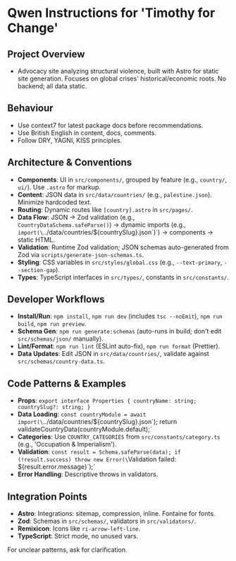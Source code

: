 # Qwen Instructions for 'Timothy for Change'

## Project Overview

- Advocacy site analyzing structural violence, built with Astro for static site generation. Focuses on global crises' historical/economic roots. No backend; all data static.

## Behaviour

- Use context7 for latest package docs before recommendations.
- Use British English in content, docs, comments.
- Follow DRY, YAGNI, KISS principles.

## Architecture & Conventions

- **Components**: UI in `src/components/`, grouped by feature (e.g., `country/`, `ui/`). Use `.astro` for markup.
- **Content**: JSON data in `src/data/countries/` (e.g., `palestine.json`). Minimize hardcoded text.
- **Routing**: Dynamic routes like `[country].astro` in `src/pages/`.
- **Data Flow**: JSON → Zod validation (e.g., `CountryDataSchema.safeParse()`) → dynamic imports (e.g., `import(\`../data/countries/${countrySlug}.json\`)`) → components → static HTML.
- **Validation**: Runtime Zod validation; JSON schemas auto-generated from Zod via `scripts/generate-json-schemas.ts`.
- **Styling**: CSS variables in `src/styles/global.css` (e.g., `--text-primary`, `--section-gap`).
- **Types**: TypeScript interfaces in `src/types/`, constants in `src/constants/`.

## Developer Workflows

- **Install/Run**: `npm install`, `npm run dev` (includes `tsc --noEmit`), `npm run build`, `npm run preview`.
- **Schema Gen**: `npm run generate:schemas` (auto-runs in build; don't edit `src/schemas/json/` manually).
- **Lint/Format**: `npm run lint` (ESLint auto-fix), `npm run format` (Prettier).
- **Data Updates**: Edit JSON in `src/data/countries/`, validate against `src/schemas/country-data.ts`.

## Code Patterns & Examples

- **Props**: `export interface Properties { countryName: string; countrySlug?: string; }`
- **Data Loading**: `const countryModule = await import(\`../data/countries/${countrySlug}.json\`); return validateCountryData(countryModule.default);`
- **Categories**: Use `COUNTRY_CATEGORIES` from `src/constants/category.ts` (e.g., 'Occupation & Imperialism').
- **Validation**: `const result = Schema.safeParse(data); if (!result.success) throw new Error(\`Validation failed: ${result.error.message}\`);`
- **Error Handling**: Descriptive throws in validators.

## Integration Points

- **Astro**: Integrations: sitemap, compression, inline. Fontaine for fonts.
- **Zod**: Schemas in `src/schemas/`, validators in `src/validators/`.
- **Remixicon**: Icons like `ri-arrow-left-line`.
- **TypeScript**: Strict mode, no unused vars.

For unclear patterns, ask for clarification.

